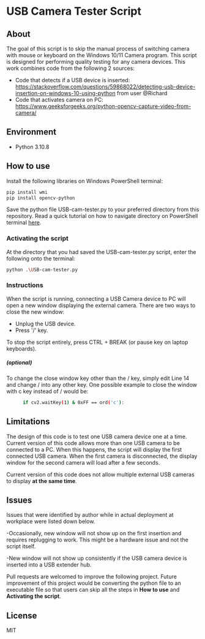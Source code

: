 # USB Camera Tester Script

## About
The goal of this script is to skip the manual process of switching camera with mouse or keyboard on the Windows 10/11 Camera program. This script is designed for performing quality testing for any camera devices. This work combines code from the following 2 sources:
- Code that detects if a USB device is inserted: https://stackoverflow.com/questions/59868022/detecting-usb-device-insertion-on-windows-10-using-python from user @Richard
- Code that activates camera on PC: https://www.geeksforgeeks.org/python-opencv-capture-video-from-camera/

## Environment
- Python 3.10.8

## How to use


Install the following libraries on Windows PowerShell terminal:

```sh
pip install wmi
pip install opencv-python
```
Save the python file USB<nolink>-cam-tester.py to your preferred directory from this repository. Read a quick tutorial on how to navigate directory on PowerShell terminal [here](https://www.itprotoday.com/powershell/how-use-powershell-navigate-windows-folder-structure). 
### Activating the script
At the directory that you had saved the USB<nolink>-cam-tester.py script, enter the following onto the terminal:
```sh
python .\USB-cam-tester.py
```
### Instructions
When the script is running, connecting a USB Camera device to PC will open a new window displaying the external camera. There are two ways to close the new window:

- Unplug the USB device.
- Press '/' key.

To stop the script entirely, press CTRL + BREAK (or pause key on laptop keyboards).

##### (optional)
To change the close window key other than the / key, simply edit Line 14 and change / into any other key. One possible example to close the window with c key instead of / would be:
```sh
      if cv2.waitKey(1) & 0xFF == ord('c'):
```
## Limitations
The design of this code is to test one USB camera device one at a time. Current version of this code allows more than one USB camera to be connected to a PC. When this happens, the script will display the first connected USB camera. When the first camera is disconnected, the display window for the second camera will load after a few seconds.

Current version of this code does not allow multiple external USB cameras to display **at the same time**.

## Issues
Issues that were identified by author while in actual deployment at workplace were listed down below.

-Occasionally, new window will not show up on the first insertion and requires replugging to work. This might be a hardware issue and not the script itself.

-New window will not show up consistently if the USB camera device is inserted into a USB extender hub.

Pull requests are welcomed to improve the following project. Future improvement of this project would be converting the python file to an executable file so that users can skip all the steps in **How to use** and **Activating the script**.

## License
MIT

[//]: # (Comments here will not be read by markdown compiler)
